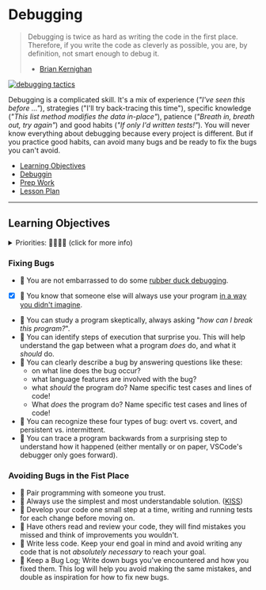 # Debugging

> Debugging is twice as hard as writing the code in the first place. Therefore,
> if you write the code as cleverly as possible, you are, by definition, not
> smart enough to debug it.
>
> - [Brian Kernighan](https://github.com/dwmkerr/hacker-laws#kernighans-law)

[![debugging tactics](./.assets/debugging_tactics.jpeg)](https://addyosmani.com/blog/debugging-tactics/)

Debugging is a complicated skill. It's a mix of experience (_"I've seen this
before ..."_), strategies ("I'll try back-tracing this time"), specific
knowledge (_"This list method modifies the data in-place"_), patience (_"Breath
in, breath out, try again"_) and good habits (_"If only I'd written tests!"_).
You will never know everything about debugging because every project is
different. But if you practice good habits, can avoid many bugs and be ready to
fix the bugs you can't avoid.

- [Learning Objectives](#learning-objectives)
- [Debuggin](./debugging.md)
- [Prep Work](./prep_work.md)
- [Lesson Plan](./lesson_plan.md)

---

## Learning Objectives

<details><summary>Priorities: 🥚🐣🐥🐔 (click for more info)</summary>
<br />

Learning objective for this workshop are labeled so you can prioritize your
study time. The emojis show the _minimum_ mastery you are expected to achieve
for each skill, but there is no maximum! If you have the time you should aim to
master all of the skills introduced in this workshop.

- 🥚 You are expected to master these skills. They are the foundations you will
  need to move forward.
- 🐣 You are expected to be comfortable with these skills. It's ok if you still
  need help sometimes.
- 🐥 You are expected to be familiar with these skills. It's enough to recognize
  them in practice and apply them with help.
- 🐔 You are not expected to know these skills, but they are important if you
  want to excel. You should only focus on these after mastering the 🥚, 🐣 and
  🐥 objectives.

---

</details>

### Fixing Bugs

- 🦆 You are not embarrassed to do some
  [rubber duck debugging](https://rubberduckdebugging.com/).
- [x] 🥚 You know that someone else will always use your program
  [in a way you didn't imagine](https://www.youtube.com/watch?v=CfCiW4UhqLo).
- 🥚 You can study a program skeptically, always asking "_how can I break this
  program?_".
- 🐣 You can identify steps of execution that surprise you. This will help
  understand the gap between what a program _does_ do, and what it _should_ do.
- 🐣 You can clearly describe a bug by answering questions like these:
  - on what line does the bug occur?
  - what language features are involved with the bug?
  - what _should_ the program do? Name specific test cases and lines of code!
  - What _does_ the program do? Name specific test cases and lines of code!
- 🐣 You can recognize these four types of bug: overt vs. covert, and persistent
  vs. intermittent.
- 🐥 You can trace a program backwards from a surprising step to understand how
  it happened (either mentally or on paper, VSCode's debugger only goes
  forward).

### Avoiding Bugs in the Fist Place

- 🥚 Pair programming with someone you trust.
- 🥚 Always use the simplest and most understandable solution.
  ([KISS](https://github.com/dwmkerr/hacker-laws#the-kiss-principle))
- 🥚 Develop your code one small step at a time, writing and running tests for
  each change before moving on.
- 🥚 Have others read and review your code, they will find mistakes you missed
  and think of improvements you wouldn't.
- 🥚 Write less code. Keep your end goal in mind and avoid writing any code that
  is not _absolutely necessary_ to reach your goal.
- 🥚 Keep a Bug Log; Write down bugs you've encountered and how you fixed them.
  This log will help you avoid making the same mistakes, and double as
  inspiration for how to fix new bugs.
